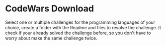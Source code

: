 # CodeWars Download

Select one or multiple challenges for the programming languages of your choice, create a folder with the Readme and files to resolve the challenge.
It check if your already solved the challenge before, so you don't have to worry about make the same challenge twice.
